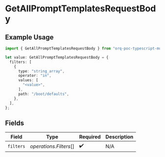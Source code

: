 # GetAllPromptTemplatesRequestBody

## Example Usage

```typescript
import { GetAllPromptTemplatesRequestBody } from "orq-poc-typescript-multi-env-version/models/operations";

let value: GetAllPromptTemplatesRequestBody = {
  filters: [
    {
      type: "string_array",
      operator: "in",
      values: [
        "<value>",
      ],
      path: "/boot/defaults",
    },
  ],
};
```

## Fields

| Field                  | Type                   | Required               | Description            |
| ---------------------- | ---------------------- | ---------------------- | ---------------------- |
| `filters`              | *operations.Filters*[] | :heavy_check_mark:     | N/A                    |